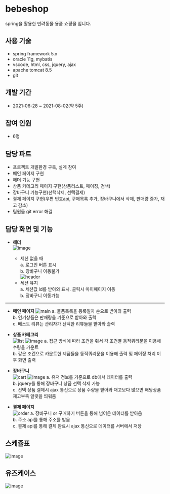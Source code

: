 # bebeshop
 spring을 활용한 반려동물 용품 쇼핑몰 입니다.

## 사용 기술
* spring framework 5.x
* oracle 11g, mybatis
* vscode, html, css, jquery, ajax
* apache tomcat 8.5
* git

## 개발 기간
* 2021-06-28 ~ 2021-08-02(약 5주)

## 참여 인원
* 6명

## 담당 파트
* 프로젝트 개발환경 구축, 설계 참여
* 메인 페이지 구현
* 헤더 기능 구현
* 상품 카테고리 페이지 구현(상품리스트, 페이징, 검색)
* 장바구니 기능구현(선택삭제, 선택결제)
* 결제 페이지 구현(우편 번호api, 구매목록 추가, 장바구니에서 삭제, 판매량 증가, 재고 감소)
* 팀원들 git error 해결 

## 담당 화면 및 기능
* **헤더**   
![image](https://user-images.githubusercontent.com/83194040/129909435-cafa347a-cadd-4f01-bbc5-135f96a333ed.png)
  
  + 세션 없을 때<br/>
   a. 로그인 버튼 표시<br/>
   b. 장바구니 이동불가<br/>
![header](https://user-images.githubusercontent.com/83194040/129907276-dbc10c05-ab0d-4c90-8911-ee41809d4bdb.jpg)
  + 세션 유지<br/>
   a. 세션값 id를 받아와 표시. 클릭시 마이페이지 이동<br/>
   b. 장바구니 이동가능<br/>
   
---  
* **메인 페이지** 
![main](https://user-images.githubusercontent.com/83194040/129907294-075754fe-bd87-42c0-86d7-ac994ca679b5.jpeg) 
 a. 물품목록을 등록일자 순으로 받아와 출력<br/>
 b. 인기상품은 판매량을 기준으로 받아와 출력<br/>
 c. 베스트 리뷰는 관리자가 선택한 리뷰들을 받아와 출력<br/>
 
* **상품 카테고리**   
![list](https://user-images.githubusercontent.com/83194040/129907310-2eba1224-7325-4faa-b49e-24371835ab5e.jpeg)
![image](https://user-images.githubusercontent.com/83194040/129915354-712884cc-54b3-43c5-967b-1addb1b7bd0b.png) 
 a. 접근 방식에 따라 조건을 줘서 각 조건별 동적쿼리문을 이용해 수량을 카운트<br/>
 b. 같은 조건으로 카운트한 제품들을 동적쿼리문을 이용해 출력 및 페이징 처리 이후 화면 출력<br/>

* **장바구니**   
![cart](https://user-images.githubusercontent.com/83194040/129907327-5eac499a-c6a4-4566-a548-2d448da62c5a.jpeg)
![image](https://user-images.githubusercontent.com/83194040/129913650-917270b6-9e4d-4bf6-825d-e29efd6a2053.png)
 a. 유저 정보를 기준으로 db에서 데이터를 출력<br/>
 b. jquery를 통해 장바구니 상품 선택 삭제 가능<br/>
 c. 선택 상품 결제시 ajax 통신으로 상품 수량을 받아와 재고보다 많으면 해당상품 재고부족 알럿을 띄워줌<br/>


* **결제 페이지**   
![order](https://user-images.githubusercontent.com/83194040/129907340-a0714182-ea5c-4a24-8d27-a048dc674acb.jpeg)
 a. 장바구니 or 구매하기 버튼을 통해 넘어온 데이터를 받아옴<br/>
 b. 주소 api를 통해 주소를 받음<br/>
 c. 결제 api를 통해 결제 완료시 ajax 통신으로 데이터를 서버에서 저장<br/>
 
## 스케쥴표
![image](https://user-images.githubusercontent.com/83194040/129907487-61353387-9341-4cf8-aa94-3b84365acff6.png) 


## 유즈케이스
![image](https://user-images.githubusercontent.com/83194040/129907836-cebd780d-f802-429c-8cc8-9f77451064fd.png)


